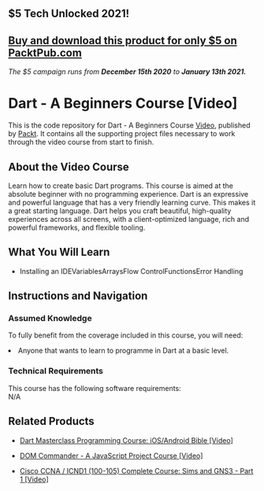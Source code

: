 ## $5 Tech Unlocked 2021!
[Buy and download this product for only $5 on PacktPub.com](https://www.packtpub.com/)
-----
*The $5 campaign         runs from __December 15th 2020__ to __January 13th 2021.__*

# Dart - A Beginners Course [Video]
This is the code repository for Dart - A Beginners Course [Video](https://www.packtpub.com/application-development/dart-beginners-course-video), published by [Packt](https://www.packtpub.com/?utm_source=github). It contains all the supporting project files necessary to work through the video course from start to finish.

## About the Video Course
Learn how to create basic Dart programs. This course is aimed at the absolute beginner with no programming experience. Dart is an expressive and powerful language that has a very friendly learning curve. This makes it a great starting language. Dart helps you craft beautiful, high-quality experiences across all screens, with a client-optimized language, rich and powerful frameworks, and flexible tooling.

<H2>What You Will Learn</H2>
<DIV class=book-info-will-learn-text>
<UL>
<LI> Installing an IDEVariablesArraysFlow ControlFunctionsError Handling </LI>
</UL></DIV>

## Instructions and Navigation
### Assumed Knowledge
To fully benefit from the coverage included in this course, you will need:<br/>
<DIV class=book-info-will-learn-text>
<LI> Anyone that wants to learn to programme in Dart at a basic level.</LI>
</UL><DIV>

### Technical Requirements
This course has the following software requirements:<br/>
N/A

## Related Products
* [Dart Masterclass Programming Course: iOS/Android Bible [Video]](https://www.packtpub.com/application-development/dart-masterclass-programming-course-iosandroid-bible-video)

* [DOM Commander - A JavaScript Project Course [Video]](https://www.packtpub.com/application-development/dom-commander-javascript-project-course-video)

* [Cisco CCNA / ICND1 (100-105) Complete Course: Sims and GNS3 - Part 1 [Video]](https://www.packtpub.com/networking-and-servers/cisco-ccna-icnd1-100-105-complete-course-sims-and-gns3-part-1-video)
